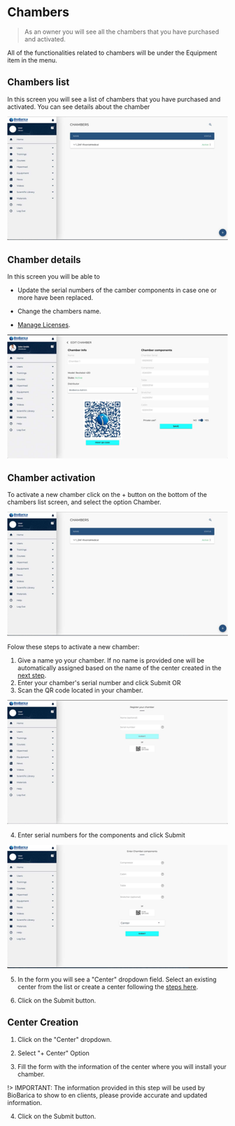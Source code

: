# Chambers

> As an owner you will see all the chambers that you have purchased and activated.

All of the functionalities related to chambers will be under the Equipment item in the menu.

## Chambers list

In this screen you will see a list of chambers that you have purchased and activated. You can see details about the chamber 

![chambers-list](../_media/owner/chambers-list.jpg ':size=500x280')

## Chamber details

In this screen you will be able to

- Update the serial numbers of the camber components in case one or more have been replaced.

- Change the chambers name.

- [Manage Licenses](/owner/licenses#manage-licenses).

![chamber-details](../_media/owner/chamber-details.jpg ':size=500x280')

## Chamber activation

To activate a new chamber click on the + button on the bottom of the chambers list screen, and select the option Chamber.

![chambers-list](../_media/owner/chambers-list.jpg ':size=500x280')

Folow these steps to activate a new chamber:

1. Give a name yo your chamber. If no name is provided one will be automatically assigned based on the name of the center created in the [next step](#center-creation).
2. Enter your chamber's serial number and click Submit
OR 
3. Scan the QR code located in your chamber.

![register-chamber](../_media/owner/register-chamber.jpg ':size=500x280')

4. Enter serial numbers for the components and click Submit

![register-chamber-2](../_media/owner/register-chamber-2.jpg ':size=500x280')

5.  In the form you will see a "Center" dropdown field. Select an existing center from the list or create a center following the [steps here](/#center-creation).

7. Click on the Submit button.


## Center Creation

1. Click on the "Center" dropdown.

2. Select "+ Center" Option

3. Fill the form with the information of the center where you will install your chamber.

!> IMPORTANT: The information provided in this step will be used by BioBarica to show to en clients, please provide accurate and updated information.

4. Click on the Submit button.